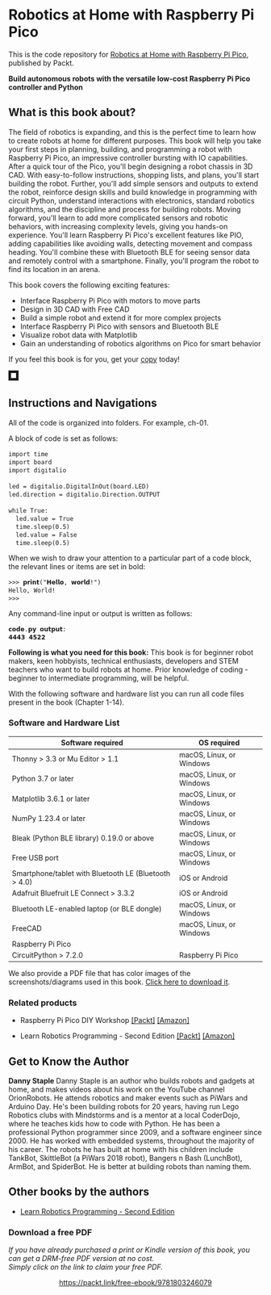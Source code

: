 # Robotics at Home with Raspberry Pi Pico

<a href="https://www.packtpub.com/product/robotics-at-home-with-raspberry-pi-pico/9781803246079?utm_source=github&utm_medium=repository&utm_campaign=9781803246079"><img src="https://static.packt-cdn.com/products/9781803246079/cover/smaller" alt="" height="256px" align="right"></a>

This is the code repository for [Robotics at Home with Raspberry Pi Pico](https://www.packtpub.com/product/robotics-at-home-with-raspberry-pi-pico/9781803246079?utm_source=github&utm_medium=repository&utm_campaign=9781803246079), published by Packt.

**Build autonomous robots with the versatile low-cost Raspberry Pi Pico controller and Python**

## What is this book about?
The field of robotics is expanding, and this is the perfect time to learn how to create robots at home for different purposes. This book will help you take your first steps in planning, building, and programming a robot with Raspberry Pi Pico, an impressive controller bursting with IO capabilities. After a quick tour of the Pico, you'll begin designing a robot chassis in 3D CAD. With easy-to-follow instructions, shopping lists, and plans, you'll start building the robot. Further, you'll add simple sensors and outputs to extend the robot, reinforce design skills and build knowledge in programming with circuit Python, understand interactions with electronics, standard robotics algorithms, and the discipline and process for building robots. Moving forward, you'll learn to add more complicated sensors and robotic behaviors, with increasing complexity levels, giving you hands-on experience. You'll learn Raspberry Pi Pico's excellent features like PIO, adding capabilities like avoiding walls, detecting movement and compass heading. You'll combine these with Bluetooth BLE for seeing sensor data and remotely control with a smartphone. Finally, you'll program the robot to find its location in an arena.

This book covers the following exciting features:
* Interface Raspberry Pi Pico with motors to move parts
* Design in 3D CAD with Free CAD
* Build a simple robot and extend it for more complex projects
* Interface Raspberry Pi Pico with sensors and Bluetooth BLE
* Visualize robot data with Matplotlib
* Gain an understanding of robotics algorithms on Pico for smart behavior

If you feel this book is for you, get your [copy](https://www.amazon.com/dp/1803246073) today!

<a href="https://www.packtpub.com/?utm_source=github&utm_medium=banner&utm_campaign=GitHubBanner"><img src="https://raw.githubusercontent.com/PacktPublishing/GitHub/master/GitHub.png" 
alt="https://www.packtpub.com/" border="5" /></a>

## Instructions and Navigations
All of the code is organized into folders. For example, ch-01.

A block of code is set as follows:
```
import time
import board
import digitalio

led = digitalio.DigitalInOut(board.LED)
led.direction = digitalio.Direction.OUTPUT

while True:
  led.value = True
  time.sleep(0.5)
  led.value = False
  time.sleep(0.5)
```
When we wish to draw your attention to a particular part of a code block, the relevant lines or items are set in bold:
```
>>> 𝗽𝗿𝗶𝗻𝘁("𝗛𝗲𝗹𝗹𝗼, 𝘄𝗼𝗿𝗹𝗱!")
Hello, World!
>>>
```
Any command-line input or output is written as follows:
```
𝗰𝗼𝗱𝗲.𝗽𝘆 𝗼𝘂𝘁𝗽𝘂𝘁:
𝟰𝟰𝟰𝟯 𝟰𝟱𝟮𝟮
```

**Following is what you need for this book:**
This book is for beginner robot makers, keen hobbyists, technical enthusiasts, developers and STEM teachers who want to build robots at home. Prior knowledge of coding - beginner to intermediate programming, will be helpful.

With the following software and hardware list you can run all code files present in the book (Chapter 1-14).
### Software and Hardware List
| Software required | OS required |
| ------------------------------------ | ----------------------------------- |
| Thonny > 3.3 or Mu Editor > 1.1 | macOS, Linux, or Windows |
| Python 3.7 or later | macOS, Linux, or Windows |
| Matplotlib 3.6.1 or later | macOS, Linux, or Windows |
| NumPy 1.23.4 or later | macOS, Linux, or Windows |
| Bleak (Python BLE library) 0.19.0 or above | macOS, Linux, or Windows |
| Free USB port | macOS, Linux, or Windows |
| Smartphone/tablet with Bluetooth LE (Bluetooth > 4.0) | iOS or Android |
| Adafruit Bluefruit LE Connect > 3.3.2 | iOS or Android |
| Bluetooth LE-enabled laptop (or BLE dongle) | macOS, Linux, or Windows |
| FreeCAD | macOS, Linux, or Windows |
| Raspberry Pi Pico |  |
| CircuitPython > 7.2.0 | Raspberry Pi Pico |

We also provide a PDF file that has color images of the screenshots/diagrams used in this book. [Click here to download it](https://packt.link/7x3ku).

### Related products
* Raspberry Pi Pico DIY Workshop [[Packt]](https://www.packtpub.com/product/raspberry-pi-pico-diy-workshop/9781801814812?utm_source=github&utm_medium=repository&utm_campaign=9781801814812) [[Amazon]](https://www.amazon.com/dp/1801814813)

* Learn Robotics Programming - Second Edition [[Packt]](https://www.packtpub.com/product/learn-robotics-programming-second-edition/9781839218804?utm_source=github&utm_medium=repository&utm_campaign=9781839218804) [[Amazon]](https://www.amazon.com/dp/1839218800)

## Get to Know the Author
**Danny Staple**
Danny Staple is an author who builds robots and gadgets at home, and makes videos about his work on the YouTube channel OrionRobots. He attends robotics and maker events such as PiWars and Arduino Day. He's been building robots for 20 years, having run Lego Robotics clubs with Mindstorms and is a mentor at a local CoderDojo, where he teaches kids how to code with Python.
He has been a professional Python programmer since 2009, and a software engineer since 2000. He has worked with embedded systems, throughout the majority of his career. The robots he has built at home with his children include TankBot, SkittleBot (a PiWars 2018 robot), Bangers n Bash (LunchBot), ArmBot, and SpiderBot. He is better at building robots than naming them.

## Other books by the authors
* [Learn Robotics Programming - Second Edition](https://www.packtpub.com/product/learn-robotics-programming-second-edition/9781839218804?utm_source=github&utm_medium=repository&utm_campaign=9781839218804)

### Download a free PDF

 <i>If you have already purchased a print or Kindle version of this book, you can get a DRM-free PDF version at no cost.<br>Simply click on the link to claim your free PDF.</i>
<p align="center"> <a href="https://packt.link/free-ebook/9781803246079">https://packt.link/free-ebook/9781803246079 </a> </p>